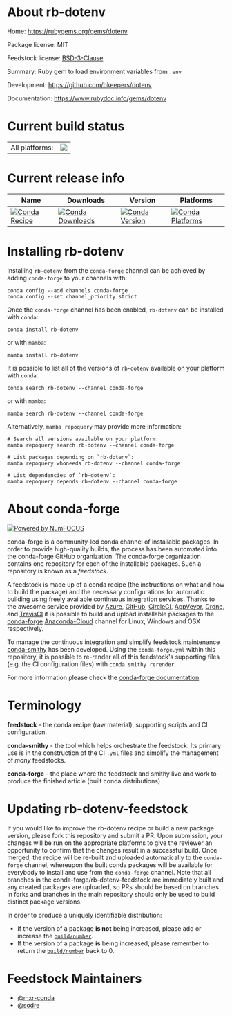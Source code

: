 About rb-dotenv
===============

Home: https://rubygems.org/gems/dotenv

Package license: MIT

Feedstock license: [BSD-3-Clause](https://github.com/conda-forge/rb-dotenv-feedstock/blob/main/LICENSE.txt)

Summary: Ruby gem to load environment variables from `.env`

Development: https://github.com/bkeepers/dotenv

Documentation: https://www.rubydoc.info/gems/dotenv

Current build status
====================


<table><tr><td>All platforms:</td>
    <td>
      <a href="https://dev.azure.com/conda-forge/feedstock-builds/_build/latest?definitionId=7767&branchName=main">
        <img src="https://dev.azure.com/conda-forge/feedstock-builds/_apis/build/status/rb-dotenv-feedstock?branchName=main">
      </a>
    </td>
  </tr>
</table>

Current release info
====================

| Name | Downloads | Version | Platforms |
| --- | --- | --- | --- |
| [![Conda Recipe](https://img.shields.io/badge/recipe-rb--dotenv-green.svg)](https://anaconda.org/conda-forge/rb-dotenv) | [![Conda Downloads](https://img.shields.io/conda/dn/conda-forge/rb-dotenv.svg)](https://anaconda.org/conda-forge/rb-dotenv) | [![Conda Version](https://img.shields.io/conda/vn/conda-forge/rb-dotenv.svg)](https://anaconda.org/conda-forge/rb-dotenv) | [![Conda Platforms](https://img.shields.io/conda/pn/conda-forge/rb-dotenv.svg)](https://anaconda.org/conda-forge/rb-dotenv) |

Installing rb-dotenv
====================

Installing `rb-dotenv` from the `conda-forge` channel can be achieved by adding `conda-forge` to your channels with:

```
conda config --add channels conda-forge
conda config --set channel_priority strict
```

Once the `conda-forge` channel has been enabled, `rb-dotenv` can be installed with `conda`:

```
conda install rb-dotenv
```

or with `mamba`:

```
mamba install rb-dotenv
```

It is possible to list all of the versions of `rb-dotenv` available on your platform with `conda`:

```
conda search rb-dotenv --channel conda-forge
```

or with `mamba`:

```
mamba search rb-dotenv --channel conda-forge
```

Alternatively, `mamba repoquery` may provide more information:

```
# Search all versions available on your platform:
mamba repoquery search rb-dotenv --channel conda-forge

# List packages depending on `rb-dotenv`:
mamba repoquery whoneeds rb-dotenv --channel conda-forge

# List dependencies of `rb-dotenv`:
mamba repoquery depends rb-dotenv --channel conda-forge
```


About conda-forge
=================

[![Powered by
NumFOCUS](https://img.shields.io/badge/powered%20by-NumFOCUS-orange.svg?style=flat&colorA=E1523D&colorB=007D8A)](https://numfocus.org)

conda-forge is a community-led conda channel of installable packages.
In order to provide high-quality builds, the process has been automated into the
conda-forge GitHub organization. The conda-forge organization contains one repository
for each of the installable packages. Such a repository is known as a *feedstock*.

A feedstock is made up of a conda recipe (the instructions on what and how to build
the package) and the necessary configurations for automatic building using freely
available continuous integration services. Thanks to the awesome service provided by
[Azure](https://azure.microsoft.com/en-us/services/devops/), [GitHub](https://github.com/),
[CircleCI](https://circleci.com/), [AppVeyor](https://www.appveyor.com/),
[Drone](https://cloud.drone.io/welcome), and [TravisCI](https://travis-ci.com/)
it is possible to build and upload installable packages to the
[conda-forge](https://anaconda.org/conda-forge) [Anaconda-Cloud](https://anaconda.org/)
channel for Linux, Windows and OSX respectively.

To manage the continuous integration and simplify feedstock maintenance
[conda-smithy](https://github.com/conda-forge/conda-smithy) has been developed.
Using the ``conda-forge.yml`` within this repository, it is possible to re-render all of
this feedstock's supporting files (e.g. the CI configuration files) with ``conda smithy rerender``.

For more information please check the [conda-forge documentation](https://conda-forge.org/docs/).

Terminology
===========

**feedstock** - the conda recipe (raw material), supporting scripts and CI configuration.

**conda-smithy** - the tool which helps orchestrate the feedstock.
                   Its primary use is in the construction of the CI ``.yml`` files
                   and simplify the management of *many* feedstocks.

**conda-forge** - the place where the feedstock and smithy live and work to
                  produce the finished article (built conda distributions)


Updating rb-dotenv-feedstock
============================

If you would like to improve the rb-dotenv recipe or build a new
package version, please fork this repository and submit a PR. Upon submission,
your changes will be run on the appropriate platforms to give the reviewer an
opportunity to confirm that the changes result in a successful build. Once
merged, the recipe will be re-built and uploaded automatically to the
`conda-forge` channel, whereupon the built conda packages will be available for
everybody to install and use from the `conda-forge` channel.
Note that all branches in the conda-forge/rb-dotenv-feedstock are
immediately built and any created packages are uploaded, so PRs should be based
on branches in forks and branches in the main repository should only be used to
build distinct package versions.

In order to produce a uniquely identifiable distribution:
 * If the version of a package **is not** being increased, please add or increase
   the [``build/number``](https://docs.conda.io/projects/conda-build/en/latest/resources/define-metadata.html#build-number-and-string).
 * If the version of a package **is** being increased, please remember to return
   the [``build/number``](https://docs.conda.io/projects/conda-build/en/latest/resources/define-metadata.html#build-number-and-string)
   back to 0.

Feedstock Maintainers
=====================

* [@mxr-conda](https://github.com/mxr-conda/)
* [@sodre](https://github.com/sodre/)

